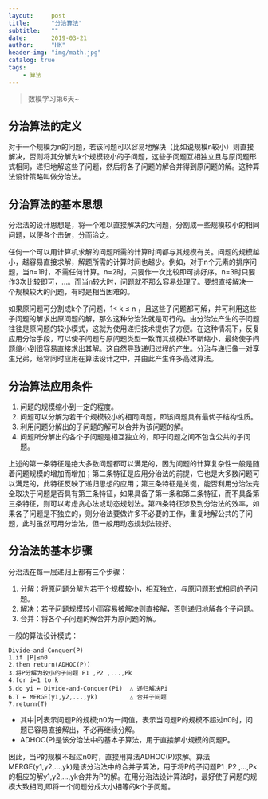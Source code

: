 ```yaml
---
layout:     post
title:      "分治算法"
subtitle:   ""
date:       2019-03-21
author:     "HK"
header-img: "img/math.jpg"
catalog: true
tags:
    - 算法
---
```


> 数模学习第6天~

## 分治算法的定义

对于一个规模为n的问题，若该问题可以容易地解决（比如说规模n较小）则直接解决，否则将其分解为k个规模较小的子问题，这些子问题互相独立且与原问题形式相同，递归地解这些子问题，然后将各子问题的解合并得到原问题的解。这种算法设计策略叫做分治法。

## 分治算法的基本思想

分治法的设计思想是，将一个难以直接解决的大问题，分割成一些规模较小的相同问题，以便各个击破，分而治之。

任何一个可以用计算机求解的问题所需的计算时间都与其规模有关。问题的规模越小，越容易直接求解，解题所需的计算时间也越少。例如，对于n个元素的排序问题，当n=1时，不需任何计算。n=2时，只要作一次比较即可排好序。n=3时只要作3次比较即可，…。而当n较大时，问题就不那么容易处理了。要想直接解决一个规模较大的问题，有时是相当困难的。

如果原问题可分割成k个子问题，1< k ≤ n ，且这些子问题都可解，并可利用这些子问题的解求出原问题的解，那么这种分治法就是可行的。由分治法产生的子问题往往是原问题的较小模式，这就为使用递归技术提供了方便。在这种情况下，反复应用分治手段，可以使子问题与原问题类型一致而其规模却不断缩小，最终使子问题缩小到很容易直接求出其解。这自然导致递归过程的产生。分治与递归像一对孪生兄弟，经常同时应用在算法设计之中，并由此产生许多高效算法。

## 分治算法应用条件

1. 问题的规模缩小到一定的程度。 
2. 问题可以分解为若干个规模较小的相同问题，即该问题具有最优子结构性质。 
3. 利用问题分解出的子问题的解可以合并为该问题的解。 
4. 问题所分解出的各个子问题是相互独立的，即子问题之间不包含公共的子问题。 
              
上述的第一条特征是绝大多数问题都可以满足的，因为问题的计算复杂性一般是随着问题规模的增加而增加；第二条特征是应用分治法的前提，它也是大多数问题可以满足的，此特征反映了递归思想的应用；第三条特征是关键，能否利用分治法完全取决于问题是否具有第三条特征，如果具备了第一条和第二条特征，而不具备第三条特征，则可以考虑贪心法或动态规划法。第四条特征涉及到分治法的效率，如果各子问题是不独立的，则分治法要做许多不必要的工作，重复地解公共的子问题，此时虽然可用分治法，但一般用动态规划法较好。

## 分治法的基本步骤

分治法在每一层递归上都有三个步骤：
1. 分解：将原问题分解为若干个规模较小，相互独立，与原问题形式相同的子问题。
2. 解决：若子问题规模较小而容易被解决则直接解，否则递归地解各个子问题。
3. 合并：将各个子问题的解合并为原问题的解。 
            
一般的算法设计模式：

	Divide-and-Conquer(P)	
	1.if |P|≤n0 
	2.then return(ADHOC(P))
	3.将P分解为较小的子问题 P1 ,P2 ,...,Pk
	4.for i←1 to k 
	5.do yi ← Divide-and-Conquer(Pi)  △ 递归解决Pi
	6.T ← MERGE(y1,y2,...,yk)         △ 合并子问题
	7.return(T)
	
- 其中\|P\|表示问题P的规模;n0为一阈值，表示当问题P的规模不超过n0时，问题已容易直接解出，不必再继续分解。
- ADHOC(P)是该分治法中的基本子算法，用于直接解小规模的问题P。

因此，当P的规模不超过n0时，直接用算法ADHOC(P)求解。算法MERGE(y1,y2,...,yk)是该分治法中的合并子算法，用于将P的子问题P1 ,P2 ,...,Pk的相应的解y1,y2,...,yk合并为P的解。在用分治法设计算法时，最好使子问题的规模大致相同,即将一个问题分成大小相等的k个子问题。